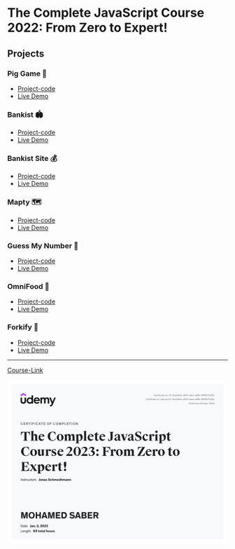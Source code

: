 # The Complete JavaScript Course 2022: From Zero to Expert!
## Projects
### Pig Game 🦄
- [Project-code](./Projects/Pig-Game)
- [Live Demo]()
### Bankist 🏟
- [Project-code](./Projects/Bankist)
- [Live Demo](https://bankkkk.netlify.app)
### Bankist Site 💰
- [Project-code](./Projects/Bankist-Site)
- [Live Demo](https://bankaa.netlify.app)
### Mapty 🗺
- [Project-code](./Projects/Mapty)
- [Live Demo](https://dosomesport.netlify.app)
### Guess My Number 🎰
- [Project-code](./Projects/Guess-My-Number)
- [Live Demo](https://saber-game-2.netlify.app)
### OmniFood 🍕
- [Project-code](./Projects/Omnifood)
- [Live Demo](https://0mnif00d.netlify.app)
### Forkify 🍕
- [Project-code](https://github.com/SABER-MOHAMED/Forkify)
- [Live Demo](https://saber-recipes.netlify.app)
---
[Course-Link](https://www.udemy.com/course/the-complete-javascript-course/)<br>

![Certificate](./certificate.jpg)
